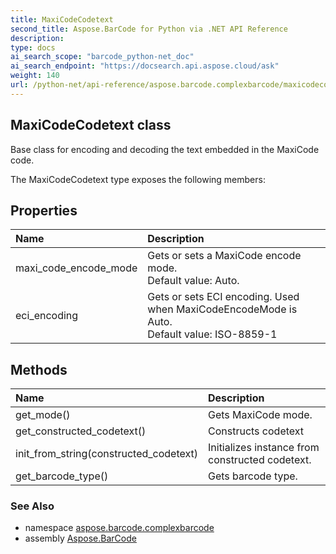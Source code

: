 ```yaml
---
title: MaxiCodeCodetext
second_title: Aspose.BarCode for Python via .NET API Reference
description: 
type: docs
ai_search_scope: "barcode_python-net_doc"
ai_search_endpoint: "https://docsearch.api.aspose.cloud/ask"
weight: 140
url: /python-net/api-reference/aspose.barcode.complexbarcode/maxicodecodetext/
---
```


## MaxiCodeCodetext class

Base class for encoding and decoding the text embedded in the MaxiCode code.

The MaxiCodeCodetext type exposes the following members:
## Properties
| Name | Description |
| :- | :- |
|maxi_code_encode_mode|Gets or sets a MaxiCode encode mode. <br/>            Default value: Auto.|
|eci_encoding|Gets or sets ECI encoding. Used when MaxiCodeEncodeMode is Auto.<br/>            Default value: ISO-8859-1|
## Methods
| Name | Description |
| :- | :- |
|get_mode()|Gets MaxiCode mode.|
|get_constructed_codetext()|Constructs codetext|
|init_from_string(constructed_codetext)|Initializes instance from constructed codetext.|
|get_barcode_type()|Gets barcode type.|

### See Also

* namespace [aspose.barcode.complexbarcode](/barcode/python-net/api-reference/aspose.barcode.complexbarcode/)
* assembly [Aspose.BarCode](/barcode/python-net/api-reference/)

